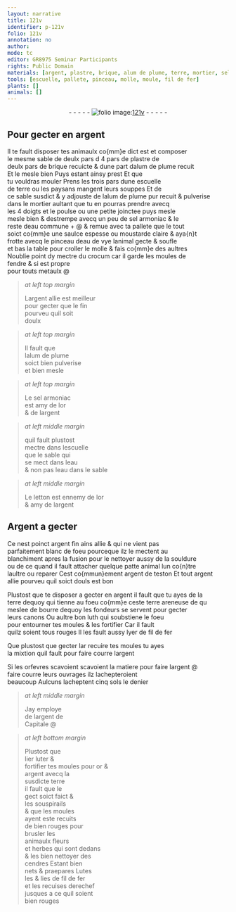 ```yaml
---
layout: narrative
title: 121v
identifier: p-121v
folio: 121v
annotation: no
author:
mode: tc
editor: GR8975 Seminar Participants
rights: Public Domain
materials: [argent, plastre, brique, alum de plume, terre, mortier, sel armoniac, eau commune, moustarde, eau de vye, crocum, metaulx, or, eau, letton, Argent, argent de teston, bourre, luth, fer, cendres]
tools: [escuelle, pallete, pinceau, molle, moule, fil de fer]
plants: []
animals: []
---
```


<div class="folio" align="center">- - - - - <a href="http://gallica.bnf.fr/ark:/12148/btv1b10500001g/f248.item.r=" target="_blank"><img src="https://cu-mkp.github.io/2017-workshop-edition/assets/photo-icon.png" alt="folio image: " style="display:inline-block; margin-bottom:-3px;"/>121v</a> - - - - - </div>  
  

## Pour gecter en <span class="m">argent</span>

 
Il te fault disposer tes animaulx co{mm}e dict est et composer<br/> le mesme sable de <span class="del">deulx <span class="ms">par</span>s d</span> 4 <span class="ms">par</span>s de <span class="m">plastre</span> de<br/> deulx <span class="ms">par</span>s de <span class="m">brique</span> recuicte & dune <span class="ms">part</span> d<span class="m">alum <span class="add">de plume</span></span> recuit<br/> Et le mesle bien Puys estant ainsy prest Et que<br/> tu vouldras mouler Prens les trois <span class="ms">par</span>s dune <span class="tl">escuelle</span><br/> de <span class="m">terre</span> ou les <span class="pro">paysan</span>s mangent leurs souppes Et de<br/> ce sable susdict & y adjouste de l<span class="m">alum <span class="add">de plume</span></span> pur recuit & pulverise<br/> dans le <span class="m">mortier</span> aultant que tu en pourras prendre avecq<br/> les 4 <span class="ms"><span class="bp">doigt</span></span>s et le <span class="ms"><span class="bp">poulse</span></span> ou <span class="ms">une petite joinctee</span> puys mesle<br/> mesle bien & destrempe avecq un peu de <span class="m">sel armoniac</span> & le<br/> reste d<span class="m">eau commune</span> \+ @ & remue avec ta <span class="tl">pallete</span> que le tout<br/> soict co{mm}e une saulce espesse ou <span class="m">moustarde</span> claire & aya{n}t<br/> frotte avecq le <span class="tl">pinceau</span> d<span class="m">eau de vye</span> lanimal gecte & soufle<br/> et bas la table pour croller le <span class="tl">molle</span> & fais co{mm}e des aultres<br/> <span class="add">Noublie point dy mectre du <span class="m">crocum</span> car il garde les <span class="tl">moule</span>s de<br/> fendre & si est propre<br/> pour touts <span class="m">metaulx</span></span> @
 
> *at left top margin*
> 
> 
>   L<span class="m">argent</span> allie est meilleur<br/> pour gecter que le fin<br/> pourveu quil soit<br/> doulx
 
> *at left top margin*
> 
> 
>   Il fault que<br/> l<span class="m">alum de plume</span><br/> soict bien pulverise<br/> et bien mesle
 
> *at left top margin*
> 
> 
>   Le <span class="m">sel armoniac</span><br/> est amy de l<span class="m">or</span><br/> & de l<span class="m">argent</span>
 
> *at left middle margin*
> 
> 
>   quil fault plustost<br/> mectre dans l<span class="tl">escuelle</span><br/> que le sable qui<br/> se mect dans l<span class="m">eau</span><br/> & non pas l<span class="m">eau</span> dans le sable
 
> *at left middle margin*
> 
> 
>   Le <span class="m">letton</span> est ennemy de l<span class="m">or</span><br/> & amy de l<span class="m">argent</span>
 
 
  

## <span class="m">Argent</span> a gecter

 
Ce nest poinct <span class="m">argent</span> fin ains allie & qui ne vient pas<br/> parfaitement blanc de foeu pourceque ilz le mectent au<br/> blanchiment apres la fusion pour le nettoyer aussy de la souldure<br/> <span class="del">ou de ce</span> quand il fault attacher quelque <span class="del">patte</span> animal lun co{n}tre<br/> laultre ou reparer Cest co{mmun}ement <span class="m">argent de teston</span> Et tout <span class="m">argent</span><br/> allie pourveu quil soict douls est bon
 
Plustost que te disposer a gecter <span class="add">en <span class="m">argent</span></span> il fault que tu ayes de la<br/> <span class="m">terre</span> <span class="del">dequoy</span> qui tienne au foeu co{mm}e ceste <span class="m">terre</span> areneuse <span class="del">de qu</span><br/> meslee de <span class="m">bourre</span> dequoy les <span class="pro">fondeurs</span> se servent pour gecter<br/> leurs canons Ou aultre bon <span class="m">luth</span> qui soubstiene le foeu<br/> pour entourner tes <span class="tl">moule</span>s & les fortifier Car il fault<br/> quilz soient tous rouges Il les fault aussy lyer de <span class="tl">fil de <span class="m">fer</span></span> 
 
 Que plustost que <span class="del">gecter lar</span> recuire tes <span class="tl">moule</span>s tu ayes<br/> la mixtion quil fault pour faire courre l<span class="m">argent</span> 
 
 Si les <span class="pro">orfevre</span>s scavoient scavoient la matiere pour faire l<span class="m">argent</span> @<br/> faire courre leurs ouvrages ilz lachepteroient<br/> beaucoup Aulcuns lacheptent cinq <span class="cn">sol</span>s le <span class="ms">denier</span>
 
> *at left middle margin*
> 
> 
>   Jay employe<br/> de l<span class="m">argent</span> de<br/> Capitale @ 
 
> *at left bottom margin*
> 
> 
>   Plustost que<br/> <span class="del">lier</span> luter &<br/> fortifier tes <span class="tl">moule</span>s pour <span class="m">or</span> &<br/> <span class="m">argent</span> avecq la<br/> susdicte <span class="m">terre</span><br/> il fault que le<br/> gect soict faict &<br/> les souspirails<br/> & que les <span class="tl">moule</span>s<br/> ayent este recuits<br/> <span class="del">de</span> bien rouges pour<br/> brusler les<br/> animaulx fleurs<br/> et herbes qui sont dedans<br/> & les bien nettoyer des<br/> <span class="m">cendres</span> Estant bien<br/> nets & praepares Lutes<br/> les & lies de <span class="tl">fil de <span class="m">fer</span></span><br/> et les recuises derechef<br/> jusques a ce quil soient<br/> bien rouges
 
